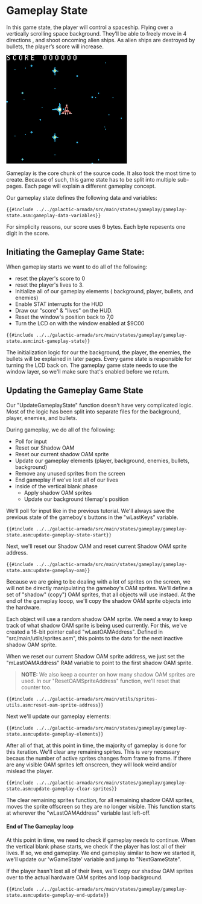 # Gameplay State

In this game state, the player will control a spaceship. Flying over a vertically scrolling space background. They’ll be able to freely move in 4 directions , and shoot oncoming alien ships. As alien ships are destroyed by bullets, the player’s score will increase.

![rgbds-shmup-gameplay.gif](../assets/part3/img/rgbds-shmup-gameplay.gif)

Gameplay is the core chunk of the source code. It also took the most time to create. Because of such, this game state has to be split into multiple sub-pages. Each page will explain a different gameplay concept.

Our gameplay state defines the following data and variables:

```rgbasm,linenos,start={{#line_no_of "" ../../galactic-armada/src/main/states/gameplay/gameplay-state.asm:gameplay-data-variables}}
{{#include ../../galactic-armada/src/main/states/gameplay/gameplay-state.asm:gameplay-data-variables}}
```

For simplicity reasons, our score uses 6 bytes. Each byte repesents one digit in the score.

## Initiating the Gameplay Game State:

When gameplay starts we want to do all of the following:
- reset the player's score to 0
- reset the player's lives to 3. 
- Initialize all of our gameplay elements ( background, player, bullets, and enemies)
- Enable STAT interrupts for the HUD
- Draw our "score" & "lives"  on the HUD.
- Reset the window's position back to 7,0
- Turn the LCD on with the window enabled at $9C00

```rgbasm,linenos,start={{#line_no_of "" ../../galactic-armada/src/main/states/gameplay/gameplay-state.asm:init-gameplay-state}}
{{#include ../../galactic-armada/src/main/states/gameplay/gameplay-state.asm:init-gameplay-state}}
```

The initialization logic for our the background, the player, the enemies, the bullets will be explained in later pages. Every game state is responsible for turning the LCD back on. The gameplay game state needs to use the window layer, so we'll make sure that's enabled before we return.

## Updating the Gameplay Game State

Our "UpdateGameplayState" function doesn't have very complicated logic. Most of the logic has been split into separate files for the background, player, enemies, and bullets.

During gameplay, we do all of the following:
* Poll for input
* Reset our Shadow OAM
* Reset our current shadow OAM sprite
* Update our gameplay elements (player, background, enemies, bullets, background)
* Remove any unused sprites from the screen
* End gameplay if we've lost all of our lives
* inside of the vertical blank phase
    * Apply shadow OAM sprites 
    * Update our background tilemap's position

We'll poll for input like in the previous tutorial. We'll always save the previous state of the gameboy's buttons in the "wLastKeys" variable.

```rgbasm,linenos,start={{#line_no_of "" ../../galactic-armada/src/main/states/gameplay/gameplay-state.asm:update-gameplay-state-start}}
{{#include ../../galactic-armada/src/main/states/gameplay/gameplay-state.asm:update-gameplay-state-start}}
```

Next, we'll reset our Shadow OAM and reset current Shadow OAM sprite address. 

```rgbasm,linenos,start={{#line_no_of "" ../../galactic-armada/src/main/states/gameplay/gameplay-state.asm:update-gameplay-oam}}
{{#include ../../galactic-armada/src/main/states/gameplay/gameplay-state.asm:update-gameplay-oam}}
```

Because we are going to be dealing with a lot of sprites on the screen, we will not be directly manipulating the gameboy's OAM sprites. We'll define a set of "shadow" (copy") OAM sprites, that all objects will use instaed. At the end of the gameplay looop, we'll copy the shadow OAM sprite objects into the hardware.

Each object will use a random shadow OAM sprite. We need a way to keep track of what shadow OAM sprite is being used currently. For this, we've created a 16-bit pointer called "wLastOAMAddress". Defined in "src/main/utils/sprites.asm", this points to the data for the next inactive shadow OAM sprite. 

When we reset our current Shadow OAM sprite address, we just set the "mLastOAMAddress" RAM variable to point to the first shadow OAM sprite. 

> **NOTE:** We also keep a counter on how many shadow OAM sprites are used. In our "ResetOAMSpriteAddress" function, we'll reset that counter too.

```rgbasm,linenos,start={{#line_no_of "" ../../galactic-armada/src/main/utils/sprites-utils.asm:reset-oam-sprite-address}}
{{#include ../../galactic-armada/src/main/utils/sprites-utils.asm:reset-oam-sprite-address}}
```

Next we'll update our gameplay elements:
```rgbasm,linenos,start={{#line_no_of "" ../../galactic-armada/src/main/states/gameplay/gameplay-state.asm:update-gameplay-elements}}
{{#include ../../galactic-armada/src/main/states/gameplay/gameplay-state.asm:update-gameplay-elements}}
```

After all of that, at this point in time, the majority of gameplay is done for this iteration. We'll clear any remaining spirtes. This is very necessary becaus the number of active sprites changes from frame to frame. If there are any visible OAM sprites left onscreen, they will look weird and/or mislead the player. 

```rgbasm,linenos,start={{#line_no_of "" ../../galactic-armada/src/main/states/gameplay/gameplay-state.asm:update-gameplay-clear-sprites}}
{{#include ../../galactic-armada/src/main/states/gameplay/gameplay-state.asm:update-gameplay-clear-sprites}}
```

The clear remaining sprites function, for all remaining shadow OAM sprites, moves the sprite offscreen so they are no longer visible. This function starts at wherever the "wLastOAMAddress" variable last left-off.

#### End of The Gameplay loop

At this point in time, we need to check if gameplay needs to continue. When the vertical blank phase starts, we check if the player has lost all of their lives. If so, we end gameplay. We end gameplay similar to how we started it, we'll update our 'wGameState' variable and jump to "NextGameState".

If the player hasn't lost all of their lives, we'll copy our shadow OAM sprites over to the actual hardware OAM sprites and loop background.

```rgbasm,linenos,start={{#line_no_of "" ../../galactic-armada/src/main/states/gameplay/gameplay-state.asm:update-gameplay-end-update}}
{{#include ../../galactic-armada/src/main/states/gameplay/gameplay-state.asm:update-gameplay-end-update}}
```